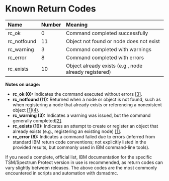 # Known Return Codes

| Name | Number | Meaning |
| :-- | :-- | :-- |
| rc_ok | 0 | Command completed successfully |
| rc_notfound | 11 | Object not found or node does not exist |
| rc_warning | 3 | Command completed with warnings |
| rc_error | 8 | Command completed with errors |
| rc_exists | 10 | Object already exists (e.g., node already registered) |

**Notes on usage:**

- **rc_ok (0):** Indicates the command executed without errors [[3]](https://www.ibm.com/support/pages/apar/IT17914).
- **rc_notfound (11):** Returned when a node or object is not found, such as when registering a node that already exists or referencing a nonexistent object [[1]](https://adsm.org/forum/index.php?threads%2Fdsmadmc-return-codes.12715%2F)([4)](https://adsm.org/lists/html/adsm-l/2002-03/msg02128.html).
- **rc_warning (3):** Indicates a warning was issued, but the command generally completed[[2]](https://www.ibm.com/support/pages/dsmadmc-non-interactive-mode-produces-unexpected-results).
- **rc_exists (10):** Indicates an attempt to create or register an object that already exists (e.g., registering an existing node) [[1]](https://adsm.org/forum/index.php?threads%2Fdsmadmc-return-codes.12715%2F).
- **rc_error (8):** Indicates a command failed due to errors (inferred from standard IBM return code conventions; not explicitly listed in the provided results, but commonly used in IBM command-line tools).

If you need a complete, official list, IBM documentation for the specific TSM/Spectrum Protect version in use is recommended, as return codes can vary slightly between releases. The above codes are the most commonly encountered in scripts and automation with dsmadmc.
